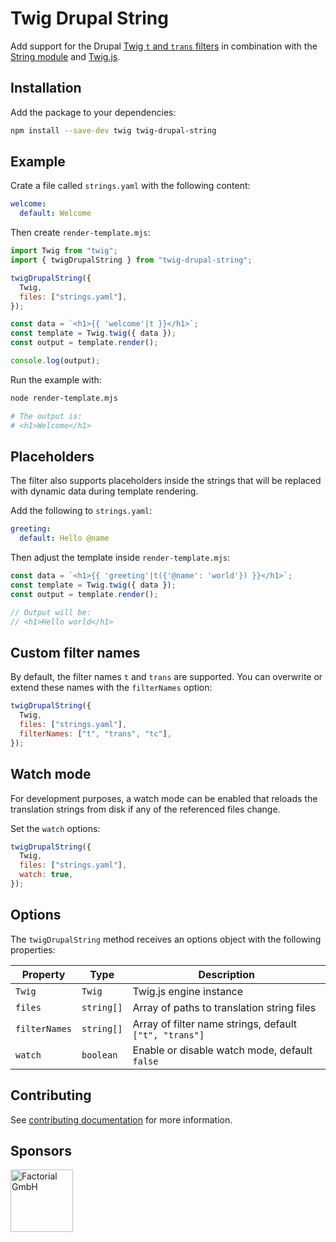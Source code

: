 # Twig Drupal String

Add support for the Drupal [Twig `t` and `trans` filters](https://symfony.com/doc/current/translation.html#translation-filters) in combination with the [String module](https://www.drupal.org/project/string) and [Twig.js](https://github.com/twigjs/twig.js/).

## Installation

Add the package to your dependencies:

```sh
npm install --save-dev twig twig-drupal-string
```

## Example

Crate a file called `strings.yaml` with the following content:

```yaml
welcome:
  default: Welcome
```

Then create `render-template.mjs`:

```js
import Twig from "twig";
import { twigDrupalString } from "twig-drupal-string";

twigDrupalString({
  Twig,
  files: ["strings.yaml"],
});

const data = `<h1>{{ 'welcome'|t }}</h1>`;
const template = Twig.twig({ data });
const output = template.render();

console.log(output);
```

Run the example with:

```sh
node render-template.mjs

# The output is:
# <h1>Welcome</h1>
```

## Placeholders

The filter also supports placeholders inside the strings that will be replaced with dynamic data during template rendering.

Add the following to `strings.yaml`:

```yaml
greeting:
  default: Hello @name
```

Then adjust the template inside `render-template.mjs`:

```js
const data = `<h1>{{ 'greeting'|t({'@name': 'world'}) }}</h1>`;
const template = Twig.twig({ data });
const output = template.render();

// Output will be:
// <h1>Hello world</h1>
```

## Custom filter names

By default, the filter names `t` and `trans` are supported. You can overwrite or extend these names with the `filterNames` option:

```js
twigDrupalString({
  Twig,
  files: ["strings.yaml"],
  filterNames: ["t", "trans", "tc"],
});
```

## Watch mode

For development purposes, a watch mode can be enabled that reloads the translation strings from disk if any of the referenced files change.

Set the `watch` options:

```js
twigDrupalString({
  Twig,
  files: ["strings.yaml"],
  watch: true,
});
```

## Options

The `twigDrupalString` method receives an options object with the following properties:

| Property      | Type       | Description                                            |
| ------------- | ---------- | ------------------------------------------------------ |
| `Twig`        | `Twig`     | Twig.js engine instance                                |
| `files`       | `string[]` | Array of paths to translation string files             |
| `filterNames` | `string[]` | Array of filter name strings, default `["t", "trans"]` |
| `watch`       | `boolean`  | Enable or disable watch mode, default `false`          |

## Contributing

See [contributing documentation](CONTRIBUTING.md) for more information.

## Sponsors

<a href="https://factorial.io/" title="Factorial GmbH">
  <img src="https://logo.factorial.io/sq/white-on-black.svg" width="100" height="100" alt="Factorial GmbH">
</a>
